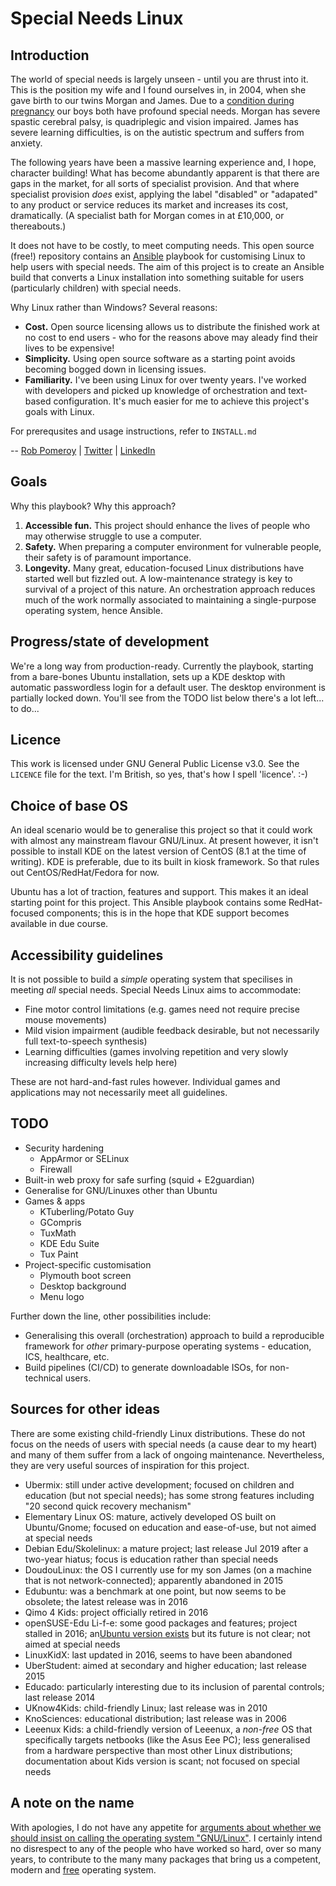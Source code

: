 # Special Needs Linux

## Introduction

The world of special needs is largely unseen - until you are thrust into it. This is the position my wife and I found ourselves in, in 2004, when she gave birth to our twins Morgan and James. Due to a [condition during pregnancy](https://en.wikipedia.org/wiki/Twin-to-twin_transfusion_syndrome) our boys both have profound special needs. Morgan has severe spastic cerebral palsy, is quadriplegic and vision impaired. James has severe learning difficulties, is on the autistic spectrum and suffers from anxiety.

The following years have been a massive learning experience and, I hope, character building! What has become abundantly apparent is that there are gaps in the market, for all sorts of specialist provision. And that where specialist provision *does* exist, applying the label "disabled" or "adapated" to any product or service reduces its market and increases its cost, dramatically. (A specialist bath for Morgan comes in at £10,000, or thereabouts.)

It does not have to be costly, to meet computing needs. This open source (free!) repository contains an [Ansible](https://www.ansible.com/) playbook for customising Linux to help users with special needs. The aim of this project is to create an Ansible build that converts a Linux installation into something suitable for users (particularly children) with special needs.

Why Linux rather than Windows? Several reasons:

* **Cost.** Open source licensing allows us to distribute the finished work at no cost to end users - who for the reasons above may aleady find their lives to be expensive!
* **Simplicity.** Using open source software as a starting point avoids becoming bogged down in licensing issues.
* **Familiarity.** I've been using Linux for over twenty years. I've worked with developers and picked up knowledge of orchestration and text-based configuration. It's much easier for me to achieve this project's goals with Linux.

For prerequsites and usage instructions, refer to ```INSTALL.md```

-- [Rob Pomeroy](https://pomeroy.me/contact "contact me via my website") | [Twitter](https://twitter.com/robpomeroy "reach me on Twitter") | [LinkedIn](https://linkedin/com/in/robpomeroy "connect via LinkedIn")

## Goals

Why this playbook? Why this approach?

1. **Accessible fun.** This project should enhance the lives of people who may otherwise struggle to use a computer.
2. **Safety.** When preparing a computer environment for vulnerable people, their safety is of paramount importance.
3. **Longevity.** Many great, education-focused Linux distributions have started well but fizzled out. A low-maintenance strategy is key to survival of a project of this nature. An orchestration approach reduces much of the work normally associated to maintaining a single-purpose operating system, hence Ansible.

## Progress/state of development

We're a long way from production-ready. Currently the playbook, starting from a bare-bones Ubuntu installation, sets up a KDE desktop with automatic passwordless login for a default user. The desktop environment is partially locked down. You'll see from the TODO list below there's a lot left... to do...

## Licence

This work is licensed under GNU General Public License v3.0. See the ```LICENCE``` file for the text. I'm British, so yes, that's how I spell 'licence'. :-)

## Choice of base OS

An ideal scenario would be to generalise this project so that it could work with almost any mainstream flavour GNU/Linux. At present however, it isn't possible to install KDE on the latest version of CentOS (8.1 at the time of writing). KDE is preferable, due to its built in kiosk framework. So that rules out CentOS/RedHat/Fedora for now.

Ubuntu has a lot of traction, features and support. This makes it an ideal starting point for this project. This Ansible playbook contains some RedHat-focused components; this is in the hope that KDE support becomes available in due course.

## Accessibility guidelines

It is not possible to build a *simple* operating system that specilises in meeting *all* special needs. Special Needs Linux aims to accommodate:

* Fine motor control limitations (e.g. games need not require precise mouse movements)
* Mild vision impairment (audible feedback desirable, but not necessarily full text-to-speech synthesis)
* Learning difficulties (games involving repetition and very slowly increasing difficulty levels help here)

These are not hard-and-fast rules however. Individual games and applications may not necessarily meet all guidelines.

## TODO
 
* Security hardening
    * AppArmor or SELinux
    * Firewall
* Built-in web proxy for safe surfing (squid + E2guardian)
* Generalise for GNU/Linuxes other than Ubuntu
* Games & apps
    * KTuberling/Potato Guy
    * GCompris
    * TuxMath
    * KDE Edu Suite
    * Tux Paint
* Project-specific customisation
    * Plymouth boot screen
    * Desktop background
    * Menu logo

Further down the line, other possibilities include:

* Generalising this overall (orchestration) approach to build a reproducible framework for *other* primary-purpose operating systems - education, ICS, healthcare, etc.
* Build pipelines (CI/CD) to generate downloadable ISOs, for non-technical users.

## Sources for other ideas

There are some existing child-friendly Linux distributions. These do not focus on the needs of users with special needs (a cause dear to my heart) and many of them suffer from a lack of ongoing maintenance. Nevertheless, they are very useful sources of inspiration for this project.

* Ubermix: still under active development; focused on children and education (but not special needs); has some strong features including "20 second quick recovery mechanism"
* Elementary Linux OS: mature, actively developed OS built on Ubuntu/Gnome; focused on education and ease-of-use, but not aimed at special needs
* Debian Edu/Skolelinux: a mature project; last release Jul 2019 after a two-year hiatus; focus is education rather than special needs
* DoudouLinux: the OS I currently use for my son James (on a machine that is not network-connected); apparently abandoned in 2015
* Edubuntu: was a benchmark at one point, but now seems to be obsolete; the latest release was in 2016
* Qimo 4 Kids: project officially retired in 2016
* openSUSE-Edu Li-f-e: some good packages and features; project stalled in 2016; an[Ubuntu version exists](https://sourceforge.net/projects/cyberorg-home/files/Li-f-e/) but its future is not clear; not aimed at special needs
* LinuxKidX: last updated in 2016, seems to have been abandoned
* UberStudent: aimed at secondary and higher education; last release 2015
* Educado: particularly interesting due to its inclusion of parental controls; last release 2014
* UKnow4Kids: child-friendly Linux; last release was in 2010
* KnoSciences: educational distribution; last release was in 2006
* Leeenux Kids: a child-friendly version of Leeenux, a *non-free* OS that specifically targets netbooks (like the Asus Eee PC); less generalised from a hardware perspective than most other Linux distributions; documentation about Kids version is scant; not focused on special needs

## A note on the name

With apologies, I do not have any appetite for [arguments about whether we should insist on calling the operating system "GNU/Linux"](https://en.wikipedia.org/wiki/GNU/Linux_naming_controversy). I certainly intend no disrespect to any of the people who have worked so hard, over so many years, to contribute to the many many packages that bring us a competent, modern and [free](https://en.wikipedia.org/wiki/Free_and_open-source_software) operating system.